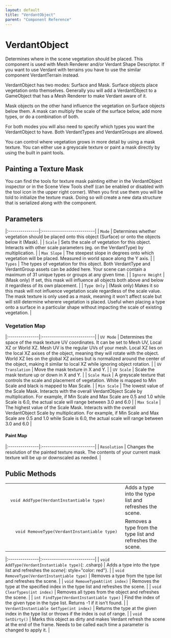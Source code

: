 ```yaml
---
layout: default
title: "VerdantObject"
parent: "Component Reference"
---
```



# VerdantObject
Determines where in the scene vegetation should be placed. This component is used with Mesh Renderer and/or Verdant Shape Descriptor. If you want to use Verdant with terrains you have to use the similar component VerdantTerrain instead. 

VerdantObject has two modes: Surface and Mask. 
Surface objects place vegetation onto themselves. Generally you will add a VerdantObject to a GameObject that has a Mesh Renderer to make Verdant aware of it.  

Mask objects on the other hand influence the vegetation on Surface objects below them. A mask can multiply the scale of the surface below, add more types, or do a combination of both.

For both modes you will also need to specify which types you want the VerdantObject to have. Both VerdantTypes and VerdantGroups are allowed. 

You can control where vegetation grows in more detail by using a mask texture. You can either use a greyscale texture or paint a mask directly by using the built in paint tools. 

## Painting a Texture Mask
You can find the tools for texture mask painting either in the VerdantObject inspector or in the Scene View Tools shelf (can be enabled or disabled with the tool icon in the upper right corner). When you first use them you will be told to initialize the texture mask. Doing so will create a new data structure that is serialized along with the component. 

## Parameters

|:---------------|:--------------------------|
| `Mode` | Determines whether vegetation should be placed onto this object (Surface) or onto the objects below it (Mask). |
| `Scale` | Sets the scale of vegetation for this object. Interacts with other scale parameters (eg. on the VerdantType) by multiplication. |
| `Max Slope` | The steepest slope in degrees onto which vegetation will be placed. Measured in world space along the Y axis. |
| `Types` | The types of vegetation for this object. Both VerdantType and VerdantGroup assets can be added here. Your scene can contain a maximum of 31 unique types or groups at any given time. |
| `Ignore Height` | (Mask only) If set, this mask will influence all objects both above and below it regardless of its own placement.  |
| `Type Only` | (Mask only) Makes it so this mask will not influence vegetation scale regardless of the scale value. The mask texture is only used as a mask, meaning it won't affect scale but will still determine wherere vegetation is placed. Useful when placing a type onto a surface in a particular shape without impacting the scale of existing vegetation.    |


### Vegetation Map

|:---------------|:--------------------------|
| `UV Mode` | Determines the space of the mask texture UV coordinates. It can be set to Mesh UV, Local XZ or World XZ. Mesh UV is the regular UVs of your mesh. Local XZ lies on the local XZ axises of the object, meaning they will rotate with the object. World XZ lies on the global XZ axises but is normalized around the center of the object, making it similar to local XZ while ignoring object rotation. |
| `UV Translation` | Move the mask texture in X and Y. |
| `UV Scale` | Scale the mask texture up or down in X and Y. |
| `Scale Mask` | A greyscale texture that controls the scale and placement of vegetation. White is mapped to Min Scale and black is mapped to Max Scale. |
| `Min Scale` | The lowest value of the Scale Mask. Interacts with the overall VerdantObject Scale by multiplication. For example, if Min Scale and Max Scale are 0.5 and 1.0 while Scale is 6.0, the actual scale will range between 3.0 and 6.0 |
| `Max Scale` | The highest value of the Scale Mask. Interacts with the overall VerdantObject Scale by multiplication. For example, if Min Scale and Max Scale are 0.5 and 1.0 while Scale is 6.0, the actual scale will range between 3.0 and 6.0 |

#### Paint Map

|:---------------|:--------------------------|
| `Resolution` | Changes the resolution of the painted texture mask. The contents of your current mask texture will be up or downscaled as needed. |

## Public Methods

<table>
<tr>
<td>
   <pre lang="csharp"> void AddType(VerdantInstantiable type) </pre>
</td> <td> Adds a type into the type list and refreshes the scene.</td>
</tr>
<tr>
<td>
   <pre lang="csharp">
   void RemoveType(VerdantInstantiable type) 
   </pre>
</td> <td> Removes a type from the type list and refreshes the scene. </td>
</tr>
</table>

|:---------------|:--------------------------|
| ``void AddType(VerdantInstantiable type)``{: .csharp} | Adds a type into the type list and refreshes the *scene*{: style="color: red"}. |
| `void RemoveType(VerdantInstantiable type)` | Removes a type from the type list and refreshes the scene. |
| `void RemoveTypeAt(int index)` | Removes the type at the specified index in the type list and refreshes the scene. |
| `void ClearTypes(int index)` | Removes all types from the object and refreshes the scene. |
| `int FindType(VerdantInstantiable type)` | Find the index of the given type in the type list. Returns -1 if it isn't found. |
| `VerdantInstantiable GetType(int index)` | Returns the type at the given index in the type list or throws if the index is out of range. |
| `void SetDirty()` | Marks this object as dirty and makes Verdant refresh the scene at the end of the frame. Needs to be called each time a parameter is changed to apply it. |


